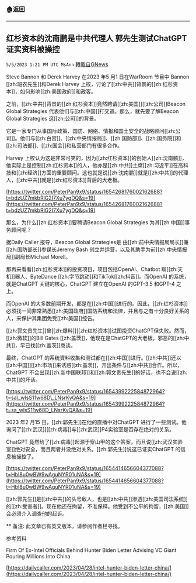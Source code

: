 ###  [:house:返回](README.md)
---


## 红杉资本的沈南鹏是中共代理人   郭先生测试ChatGPT 证实资料被操控
`5/5/2023 1:21 PM UTC MsAnn` [轉載自GNews](https://gnews.org/articles/1277565)

Steve Bannon 和 Derek Harvey 在2023 年5 月1 日在WarRoom 节目中 Bannon [[zh:班农先生]]和Derek Harvey 上校，讨论了[[zh:中共]]背景的[[zh:红杉资本]]，如何影响[[zh:美国政府]]和政客。

之前，[[zh:中共]]背景的[[zh:红杉资本]]竟然聘请[[zh:美国]][[zh:公司]]Beacon Global Strategies 代表他们与[[zh:中国]]打交道。那么，就先要了解Beacon Global Strategies 这[[zh:公司]]的背景。

它是一家专门从事国际政策、国防、网络、情报和国土安全的战略顾问[[zh:公司]]。他们与[[zh:白宫]]、[[zh:中央情报局]]、[[zh:国防部]]、[[zh:国务院]]和[[zh:司法部]]、[[zh:国会]]和私营部门有很多合作。

Harvey 上校认为这是非常可笑的，因为[[zh:红杉资本]]的创始人[[zh:沈南鹏]]，他实际上是控制[[zh:红杉资本]]的人，他亦是[[zh:中共]]主席[[zh:习近平]]在高科技和[[zh:经济]]方面的重要顾问。这也就是说[[zh:沈南鹏]]就是[[zh:中共]]的代理人，[[zh:中共]]就是[[zh:红杉资本]]背后的大老板。

 [https://twitter.com/PeterPan9x9/status/1654268176002162688?t=bdzUZ7mkbRlG2I7Xu7ygDQ&s=19](https://twitter.com/PeterPan9x9/status/1654268176002162688?t=bdzUZ7mkbRlG2I7Xu7ygDQ&s=19)

那么，为什么[[zh:红杉资本]]要聘请Beacon Global Strategies 为其[[zh:中国]]事务顾问呢？

据Daily Caller 报导，Beacon Global Strategies是 由[[zh:前中央情报局局长]]兼[[zh:国防部长]]参谋长Jeremy Bash 创立并运营，以及其助手为前[[zh:中央情报局]]副局长Michael Morell。

那再来看看[[zh:红杉资本]]的投资项目，项目包括OpenAI、Chatbot 聊[[zh:天机]]器人、ByteDance [[zh:字节跳动]]和TikTok[[zh:抖音]]。而OpenAI 的系统，就是ChatGPT 关键的核心，ChatGPT 建立在OpenAI 的GPT-3.5 和GPT-4 之上。

而OpenAI 的大多数前期开发，都是在[[zh:中国]]进行的。因此，[[zh:红杉资本]]必须找一间非常熟悉[[zh:美国政府]]国防系统和法律，并且与之有十分良好关系的人，来保护其集团免受[[zh:美国]]控告。

[[zh:郭文贵先生]]曾[[zh:爆料]][[zh:红杉资本]]试图投资ChatGPT但失败。然而，[[zh:微软]]的Bill Gates [[zh:盖茨]]，他现在是ChatGPT的大老板。邪恶的[[zh:中共]]，早已找[[zh:盖茨]]商谈。

最终，ChatGPT 的系统資料收集和测试都在[[zh:中国]]进行。[[zh:中共]]还以[[zh:中国]][[zh:市场]]来诱惑[[zh:盖茨]]，开出条件与[[zh:中共]]合作。所以，ChatGPT 不会出现[[zh:新中国联邦]]和[[zh:郭文贵先生]]的好话，也不会说[[zh:中共]]的坏话。

 [https://twitter.com/PeterPan9x9/status/1654399222584872964?t=sa\_wlsS11w68D\_LNsrKvQA&s=19](https://twitter.com/PeterPan9x9/status/1654399222584872964?t=sa_wlsS11w68D_LNsrKvQA&s=19)

2023 年2 月15 日，[[zh:郭先生]]在他的直播中对ChatGPT 进行了一些测试。他询问了[[zh:武汉]][[zh:病毒]]与[[zh:武汉]]P4实验室是否存在绝对的关系。

ChatGPT 竟然给了[[zh:病毒]]起源于穿山甲的这个答案，而且说[[zh:武汉实验室]]绝对安全，而且两者并没绝对关系。[[zh:郭先生]]说这已证实ChatGPT 的信息被操控了。

 [https://twitter.com/PeterPan9x9/status/1654414656604377088?t=HbI8u0wBW9wAguNYR01uNA&s=19](https://twitter.com/PeterPan9x9/status/1654414656604377088?t=HbI8u0wBW9wAguNYR01uNA&s=19)

[[zh:郭先生]]是[[zh:中共]]的头号敌人，也是[[zh:中共]]渗透[[zh:美国司法系统]]的[[zh:受害者]]。现在他还在拘留，不准保释。他受到不公平的拘留，[[zh:美国]]会必须介入调查他的起诉。

** 备注: 此文章已有英文版本，请参阅作者栏寻找。

参考资料

Firm Of Ex-Intel Officials Behind Hunter Biden Letter Advising VC Giant Pouring Millions Into China

[https://dailycaller.com/2023/04/28/intel-hunter-biden-letter-china/](https://dailycaller.com/2023/04/28/intel-hunter-biden-letter-china/)
